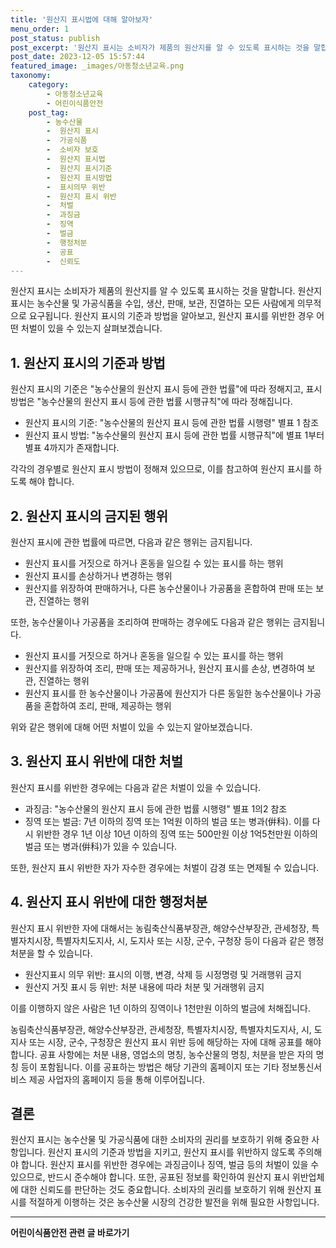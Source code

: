 ```yaml
---
title: '원산지 표시법에 대해 알아보자'
menu_order: 1
post_status: publish
post_excerpt: '원산지 표시는 소비자가 제품의 원산지를 알 수 있도록 표시하는 것을 말합니다. 원산지 표시는 농수산물 및 가공식품을 수입, 생산, 판매, 보관, 진열하는 모든 사람에게 의무적으로 요구됩니다. 원산지 표시의 기준과 방법을 알아보고, 원산지 표시를 위반한 경우 어떤 처벌이 있을 수 있는지 살펴보겠습니다.'
post_date: 2023-12-05 15:57:44
featured_image: _images/아동청소년교육.png
taxonomy:
    category:
        - 아동청소년교육
        - 어린이식품안전
    post_tag:
        - 농수산물
        -  원산지 표시
        -  가공식품
        -  소비자 보호
        -  원산지 표시법
        -  원산지 표시기준
        -  원산지 표시방법
        -  표시의무 위반
        -  원산지 표시 위반
        -  처벌
        -  과징금
        -  징역
        -  벌금
        -  행정처분
        -  공표
        -  신뢰도
---
```



원산지 표시는 소비자가 제품의 원산지를 알 수 있도록 표시하는 것을 말합니다. 원산지 표시는 농수산물 및 가공식품을 수입, 생산, 판매, 보관, 진열하는 모든 사람에게 의무적으로 요구됩니다. 원산지 표시의 기준과 방법을 알아보고, 원산지 표시를 위반한 경우 어떤 처벌이 있을 수 있는지 살펴보겠습니다.

## 1. 원산지 표시의 기준과 방법

원산지 표시의 기준은 "농수산물의 원산지 표시 등에 관한 법률"에 따라 정해지고, 표시 방법은 "농수산물의 원산지 표시 등에 관한 법률 시행규칙"에 따라 정해집니다.

- 원산지 표시의 기준: "농수산물의 원산지 표시 등에 관한 법률 시행령" 별표 1 참조
- 원산지 표시 방법: "농수산물의 원산지 표시 등에 관한 법률 시행규칙"에 별표 1부터 별표 4까지가 존재합니다.

각각의 경우별로 원산지 표시 방법이 정해져 있으므로, 이를 참고하여 원산지 표시를 하도록 해야 합니다.

## 2. 원산지 표시의 금지된 행위

원산지 표시에 관한 법률에 따르면, 다음과 같은 행위는 금지됩니다.

- 원산지 표시를 거짓으로 하거나 혼동을 일으킬 수 있는 표시를 하는 행위
- 원산지 표시를 손상하거나 변경하는 행위
- 원산지를 위장하여 판매하거나, 다른 농수산물이나 가공품을 혼합하여 판매 또는 보관, 진열하는 행위

또한, 농수산물이나 가공품을 조리하여 판매하는 경우에도 다음과 같은 행위는 금지됩니다.

- 원산지 표시를 거짓으로 하거나 혼동을 일으킬 수 있는 표시를 하는 행위
- 원산지를 위장하여 조리, 판매 또는 제공하거나, 원산지 표시를 손상, 변경하여 보관, 진열하는 행위
- 원산지 표시를 한 농수산물이나 가공품에 원산지가 다른 동일한 농수산물이나 가공품을 혼합하여 조리, 판매, 제공하는 행위

위와 같은 행위에 대해 어떤 처벌이 있을 수 있는지 알아보겠습니다.

## 3. 원산지 표시 위반에 대한 처벌

원산지 표시를 위반한 경우에는 다음과 같은 처벌이 있을 수 있습니다.

- 과징금: "농수산물의 원산지 표시 등에 관한 법률 시행령" 별표 1의2 참조
- 징역 또는 벌금: 7년 이하의 징역 또는 1억원 이하의 벌금 또는 병과(倂科). 이를 다시 위반한 경우 1년 이상 10년 이하의 징역 또는 500만원 이상 1억5천만원 이하의 벌금 또는 병과(倂科)가 있을 수 있습니다.

또한, 원산지 표시 위반한 자가 자수한 경우에는 처벌이 감경 또는 면제될 수 있습니다.

## 4. 원산지 표시 위반에 대한 행정처분

원산지 표시 위반한 자에 대해서는 농림축산식품부장관, 해양수산부장관, 관세청장, 특별자치시장, 특별자치도지사, 시, 도지사 또는 시장, 군수, 구청장 등이 다음과 같은 행정처분을 할 수 있습니다.

- 원산지표시 의무 위반: 표시의 이행, 변경, 삭제 등 시정명령 및 거래행위 금지
- 원산지 거짓 표시 등 위반: 처분 내용에 따라 처분 및 거래행위 금지

이를 이행하지 않은 사람은 1년 이하의 징역이나 1천만원 이하의 벌금에 처해집니다.

농림축산식품부장관, 해양수산부장관, 관세청장, 특별자치시장, 특별자치도지사, 시, 도지사 또는 시장, 군수, 구청장은 원산지 표시 위반 등에 해당하는 자에 대해 공표를 해야 합니다. 공표 사항에는 처분 내용, 영업소의 명칭, 농수산물의 명칭, 처분을 받은 자의 명칭 등이 포함됩니다. 이를 공표하는 방법은 해당 기관의 홈페이지 또는 기타 정보통신서비스 제공 사업자의 홈페이지 등을 통해 이루어집니다.

## 결론

원산지 표시는 농수산물 및 가공식품에 대한 소비자의 권리를 보호하기 위해 중요한 사항입니다. 원산지 표시의 기준과 방법을 지키고, 원산지 표시를 위반하지 않도록 주의해야 합니다. 원산지 표시를 위반한 경우에는 과징금이나 징역, 벌금 등의 처벌이 있을 수 있으므로, 반드시 준수해야 합니다. 또한, 공표된 정보를 확인하여 원산지 표시 위반업체에 대한 신뢰도를 판단하는 것도 중요합니다. 소비자의 권리를 보호하기 위해 원산지 표시를 적절하게 이행하는 것은 농수산물 시장의 건강한 발전을 위해 필요한 사항입니다.
<!-- wp:separator -->
<hr class="wp-block-separator has-alpha-channel-opacity"/>
<!-- /wp:separator -->

<!-- wp:group {"backgroundColor":"base","layout":{"type":"constrained"}} -->
<div class="wp-block-group has-base-background-color has-background"><!-- wp:paragraph {"align":"center","fontSize":"medium"} -->
<p class="has-text-align-center has-large-font-size"><strong>어린이식품안전 관련 글 바로가기</strong></p>
<!-- /wp:paragraph -->


<!-- wp:latest-posts
{"categories":[{"id":30868,"count":19,"description":"","link":"https://uknowlaw.com/category/%ec%96%b4%eb%a6%b0%ec%9d%b4%ec%8b%9d%ed%92%88%ec%95%88%ec%a0%84/","name":"어린이식품안전","slug":"어린이식품안전","taxonomy":"category","parent":0,"meta":[],"_links":{"self":[{"href":"https://uknowlaw.com/wp-json/wp/v2/categories/30868"}],"collection":[{"href":"https://uknowlaw.com/wp-json/wp/v2/categories"}],"about":[{"href":"https://uknowlaw.com/wp-json/wp/v2/taxonomies/category"}],"wp:post_type":[{"href":"https://uknowlaw.com/wp-json/wp/v2/posts?categories=30868"}],"curies":[{"name":"wp","href":"https://api.w.org/{rel}","templated":true}]}}],"postsToShow":100,"excerptLength":28,"postLayout":"grid","columns":2,"featuredImageAlign":"left","featuredImageSizeSlug":"large","fontSize":"small"} /--></div>
<!-- /wp:group -->